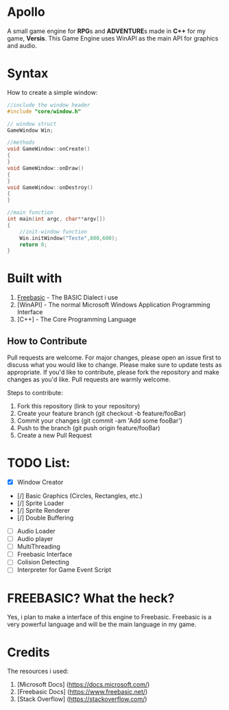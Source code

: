 # Apollo
A small game engine for **RPG**s and **ADVENTURE**s made in **C++** for my game, **Versis**.
This Game Engine uses WinAPI as the main API for graphics and audio.

# Syntax
How to create a simple window:
```cpp
//include the window header
#include "core/window.h"

// window struct
GameWindow Win;

//methods
void GameWindow::onCreate()
{ 
}
void GameWindow::onDraw()
{ 
}
void GameWindow::onDestroy()
{ 
}

//main function
int main(int argc, char**argv[])
{
    //init-window function
	Win.initWindow("Teste",800,600);
	return 0;
}

```
# Built with
1. [Freebasic](https://www.freebasic.net/) - The BASIC Dialect i use
2. [WinAPI] - The normal Microsoft Windows Application Programming Interface
3. [C++] - The Core Programming Language


## How to Contribute
Pull requests are welcome. For major changes, please open an issue first to discuss what you would like to change. Please make sure to update tests as appropriate. If you'd like to contribute, please fork the repository and make changes as you'd like. Pull requests are warmly welcome.

Steps to contribute:
1. Fork this repository (link to your repository)
2. Create your feature branch (git checkout -b feature/fooBar)
3. Commit your changes (git commit -am 'Add some fooBar')
4. Push to the branch (git push origin feature/fooBar)
5. Create a new Pull Request

# TODO List:
* [x] Window Creator
* [/] Basic Graphics (Circles, Rectangles, etc.)
* [/] Sprite Loader
* [/] Sprite Renderer
* [/] Double Buffering
* [ ] Audio Loader
* [ ] Audio player
* [ ] MultiThreading
* [ ] Freebasic Interface
* [ ] Colision Detecting
* [ ] Interpreter for Game Event Script

# FREEBASIC? What the heck?
Yes, i plan to make a interface of this engine to Freebasic. Freebasic is a very powerful language and will be the main language in my game.

# Credits
The resources i used:
1. [Microsoft Docs] (https://docs.microsoft.com/)
2. [Freebasic Docs] (https://www.freebasic.net/)
3. [Stack Overflow] (https://stackoverflow.com/)